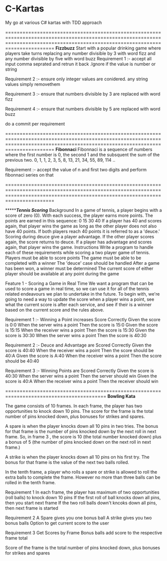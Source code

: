 # C-Kartas
My go at various C# kartas with TDD approach

===================================================================================================================================================================================
************************Fizzbuzz************************
Start with a popular drinking game where players take turns replacing any number divisible by 3 with word fizz and any number divisible by five with word buzz
Requirement 1 :- accept all input comma seprated and retrun it back .Ignore if the value is number or string

Requirement 2 :- ensure only integer values are conidered. any string values simply removethem 

Requirement 3 :- ensure that numbers divisible by 3 are replaced with word fizz

Requirement 4 :- ensure that numbers divisible by 5 are replaced with word buzz


do a commit per requirement 

===================================================================================================================================================================================
************************Fibonnaci************************
Fibonnaci is a sequence of numbers where the first number is 0, the second 1 and the subsquent the sum of the previous two. 0, 1, 1, 2, 3, 5, 8, 13, 21, 34, 55, 89, 114 ..

Requirement :- accept the value of n and first two digits and perform fibonnaci series on that



===================================================================================================================================================================================

************************Tennis Scoring*******************
Background
In a game of tennis, a player begins with a score of zero (0). With each success, the player earns more points. The points are earned in this sequence:
0
15
30
40
If a player has 40 and scores again, that player wins the game as long as the other player does not also have 40 points. If both players reach 40 points it is referred to as a 'deuce.'
Scoring during deuce give a player advantage. If the other player scores again, the score returns to deuce. If a player has advantage and scores again, that player wins the game.
Instructions
Write a program to handle each of these requirements while scoring a two player game of tennis.
Players must be able to score points
The game must be able to be completed with a winner
The 'deuce' case should be handled
After a game has been won, a winner must be determined
The current score of either player should be available at any point during the game


Feature 1 - Scoring a Game in Real Time
We want a program that can be used to score a game in real time, so we can use it for all of the tennis related endeavours we plan to undertake in the future. To begin with, we're going to need a way to update the score when a player wins a point, see what the current score is after each service, and see if their is a winner based on the current score and the rules above.

Requirement 1 :- Winning a Point increases Score Correctly
Given the score is 0:0 When the server wins a point Then the score is 15:0
Given the score is 15:15 When the receiver wins a point Then the score is 15:30
Given the score is 30:30 When the server wins a point Then the score is 40:30

Requirement 2 :- Deuce and Advantage are Scored Correctly
Given the score is 40:40 When the receiver wins a point Then the score should be 40:A
Given the score is A:40 When the receiver wins a point Then the score should be 40:40

Requirement 3 :- Winning Points are Scored Correctly
Given the score is 40:30 When the server wins a point Then the server should win
Given the score is 40:A When the receiver wins a point Then the receiver should win

=========================================================================================
************************Bowling Kata************************


The game consists of 10 frames. In each frame, the player has two opportunities to knock down 10 pins. The score for the frame is the total number of pins knocked down, plus bonuses for strikes and spares.

A spare is when the player knocks down all 10 pins in two tries. The bonus for that frame is the number of pins knocked down by the next roll in next frame. So, in frame 3 , the score is 10 (the total number knocked down) plus a bonus of 5 (the number of pins knocked down on the next roll in next frame.)

A strike is when the player knocks down all 10 pins on his first try. The bonus for that frame is the value of the next two balls rolled.

In the tenth frame, a player who rolls a spare or strike is allowed to roll the extra balls to complete the frame. However no more than three balls can be rolled in the tenth frame.

Requirement 1
In each frame, the player has maximum of two opportunities (roll balls) to knock down 10 pins
If the first roll of ball knocks down all pins, then you start next frame
If the two roll balls down't kncoks down all pins, then next frame is started 

Requirement 2
A Spare gives you one bonus ball 
A strike gives you two bonus balls
Option to get current score to the user  

Requirement 3
Get Scores by Frame
Bonus balls add score to the respective frame total 




Score of the frame is the total number of pins knocked down, plus bonuses for strikes and spares




